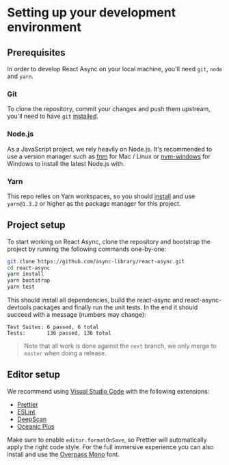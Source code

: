 # Setting up your development environment

## Prerequisites

In order to develop React Async on your local machine, you'll need `git`, `node` and `yarn`.

### Git

To clone the repository, commit your changes and push them upstream, you'll need to have `git` [installed][install git].

[install git]: https://www.atlassian.com/git/tutorials/install-git

### Node.js

As a JavaScript project, we rely heavily on Node.js. It's recommended to use a version manager such as [fnm] for Mac /
Linux or [nvm-windows] for Windows to install the latest Node.js with.

[fnm]: https://github.com/Schniz/fnm
[nvm-windows]: https://github.com/coreybutler/nvm-windows

### Yarn

This repo relies on Yarn workspaces, so you should [install][install yarn] and use `yarn@1.3.2` or higher as the package
manager for this project.

[install yarn]: https://yarnpkg.com/en/docs/install

## Project setup

To start working on React Async, clone the repository and bootstrap the project by running the following commands
one-by-one:

```sh
git clone https://github.com/async-library/react-async.git
cd react-async
yarn install
yarn bootstrap
yarn test
```

This should install all dependencies, build the react-async and react-async-devtools packages
and finally run the unit tests. In the end it should succeed with a message (numbers may change):

```
Test Suites: 6 passed, 6 total
Tests:       136 passed, 136 total
```

> Note that all work is done against the `next` branch, we only merge to `master` when doing a release.

## Editor setup

We recommend using [Visual Studio Code](https://code.visualstudio.com/) with the following extensions:

- [Prettier](https://marketplace.visualstudio.com/items?itemName=esbenp.prettier-vscode)
- [ESLint](https://marketplace.visualstudio.com/items?itemName=dbaeumer.vscode-eslint)
- [DeepScan](https://marketplace.visualstudio.com/items?itemName=DeepScan.vscode-deepscan)
- [Oceanic Plus](https://marketplace.visualstudio.com/items?itemName=marcoms.oceanic-plus)

Make sure to enable `editor.formatOnSave`, so Prettier will automatically apply the right code style. For the full
immersive experience you can also install and use the [Overpass Mono](https://overpassfont.org/) font.

